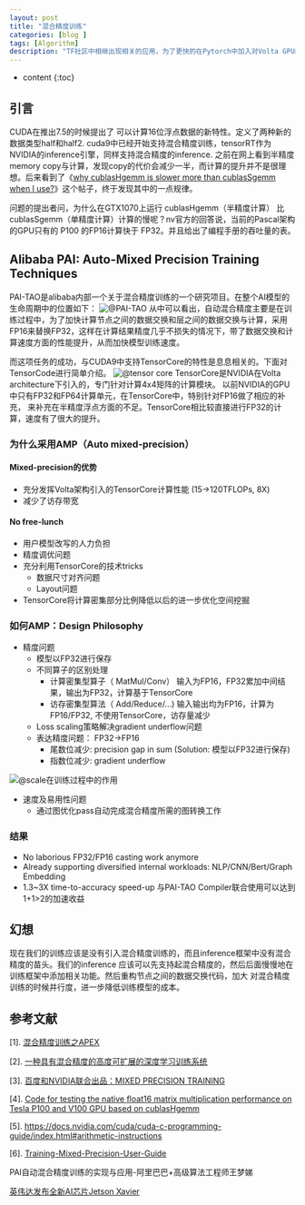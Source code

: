 ```yaml
---
layout: post
title: "混合精度训练"
categories: [blog ]
tags: [Algorithm]
description: "TF社区中相继出现相关的应用，为了更快的在Pytorch中加入对Volta GPU的支持，并实现针对混合精度训练的优化，NVIDIA发布了Apex开源工具库。cuda9中已经开始支持混合精度训练，tensorRT作为NVIDIA的inference引擎，同样支持混合精度的inference."
---
```


* content
{:toc}


## 引言

CUDA在推出7.5的时候提出了 可以计算16位浮点数据的新特性。定义了两种新的数据类型half和half2. cuda9中已经开始支持混合精度训练，tensorRT作为NVIDIA的inference引擎，同样支持混合精度的inference. 
之前在网上看到半精度memory copy与计算，发现copy的代价会减少一半，而计算的提升并不是很理想。后来看到了《[why cublasHgemm is slower more than cublasSgemm when I use?](https://devtalk.nvidia.com/default/topic/972337/gpu-accelerated-libraries/why-cublashgemm-is-slower-more-than-cublassgemm-when-i-use-/)》这个帖子，终于发现其中的一点规律。

问题的提出者问，为什么在GTX1070上运行 cublasHgemm（半精度计算） 比 cublasSgemm（单精度计算）计算的慢呢？nv官方的回答说，当前的Pascal架构的GPU只有的 P100 的FP16计算快于 FP32。并且给出了编程手册的吞吐量的表。

## Alibaba PAI: Auto-Mixed Precision Training Techniques

PAI-TAO是alibaba内部一个关于混合精度训练的一个研究项目。在整个AI模型的生命周期中的位置如下：
![@PAI-TAO](http://cwlseu.github.io/images/mixed-precision/PAI-TAO.png)
从中可以看出，自动混合精度主要是在训练过程中，为了加快计算节点之间的数据交换和层之间的数据交换与计算，采用FP16来替换FP32，这样在计算结果精度几乎不损失的情况下，带了数据交换和计算速度方面的性能提升，从而加快模型训练速度。

而这项任务的成功，与CUDA9中支持TensorCore的特性是息息相关的。下面对TensorCode进行简单介绍。 
![@tensor core](http://cwlseu.github.io/images/mixed-precision/tensorcore.png)
TensorCore是NVIDIA在Volta architecture下引入的，专门针对计算4x4矩阵的计算模块。
以前NVIDIA的GPU中只有FP32和FP64计算单元，在TensorCore中，特别针对FP16做了相应的补充，
来补充在半精度浮点方面的不足。TensorCore相比较直接进行FP32的计算，速度有了很大的提升。

### 为什么采用AMP（Auto mixed-precision）

#### Mixed-precision的优势

* 充分发挥Volta架构引入的TensorCore计算性能 (15->120TFLOPs, 8X)
* 减少了访存带宽

#### No free-lunch

* 用户模型改写的人力负担
* 精度调优问题
* 充分利用TensorCore的技术tricks
  - 数据尺寸对齐问题
  - Layout问题
* TensorCore将计算密集部分比例降低以后的进一步优化空间挖掘

### 如何AMP：Design Philosophy

* 精度问题
  - 模型以FP32进行保存
  - 不同算子的区别处理
    - 计算密集型算子（ MatMul/Conv）
      输入为FP16，FP32累加中间结果，输出为FP32，计算基于TensorCore
    - 访存密集型算法（ Add/Reduce/…)
      输入输出均为FP16，计算为FP16/FP32, 不使用TensorCore，访存量减少
  - Loss scaling策略解决gradient underflow问题
  - 表达精度问题： FP32->FP16
    * 尾数位减少: precision gap in sum (Solution: 模型以FP32进行保存)
    * 指数位减少: gradient underflow

![@scale在训练过程中的作用](http://cwlseu.github.io/images/mixed-precision/scaling.png)

* 速度及易用性问题
  - 通过图优化pass自动完成混合精度所需的图转换工作

### 结果

* No laborious FP32/FP16 casting work anymore
* Already supporting diversified internal workloads:
  NLP/CNN/Bert/Graph Embedding
* 1.3~3X time-to-accuracy speed-up
  与PAI-TAO	Compiler联合使用可以达到1+1>2的加速收益

## 幻想

现在我们的训练应该是没有引入混合精度训练的，而且inference框架中没有混合精度的苗头。我们的inference
应该可以先支持起混合精度的，然后后面慢慢地在训练框架中添加相关功能。然后重构节点之间的数据交换代码，加大
对混合精度训练的时候并行度，进一步降低训练模型的成本。

## 参考文献

[1]. [混合精度训练之APEX](https://cloud.tencent.com/developer/news/254121)

[2]. [一种具有混合精度的高度可扩展的深度学习训练系统](http://m.elecfans.com/article/721085.html)

[3]. [百度和NVIDIA联合出品：MIXED PRECISION TRAINING](https://arxiv.org/pdf/1710.03740.pdf)

[4]. [Code for testing the native float16 matrix multiplication performance on Tesla P100 and V100 GPU based on cublasHgemm](https://github.com/hma02/cublasHgemm-P100)

[5]. https://docs.nvidia.com/cuda/cuda-c-programming-guide/index.html#arithmetic-instructions

[6]. [Training-Mixed-Precision-User-Guide](https://docs.nvidia.com/deeplearning/sdk/pdf/Training-Mixed-Precision-User-Guide.pdf)

PAI自动混合精度训练的实现与应用-阿里巴巴+高级算法工程师王梦娣

[英伟达发布全新AI芯片Jetson Xavier](http://m.elecfans.com/article/640489.html)
